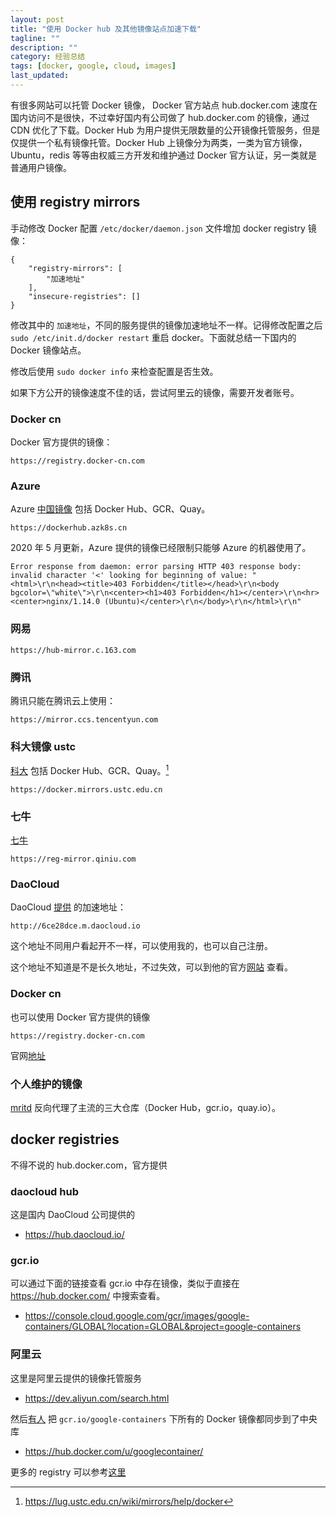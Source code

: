 ```yaml
---
layout: post
title: "使用 Docker hub 及其他镜像站点加速下载"
tagline: ""
description: ""
category: 经验总结
tags: [docker, google, cloud, images]
last_updated:
---
```


有很多网站可以托管 Docker 镜像， Docker 官方站点 hub.docker.com 速度在国内访问不是很快，不过幸好国内有公司做了 hub.docker.com 的镜像，通过 CDN 优化了下载。Docker Hub 为用户提供无限数量的公开镜像托管服务，但是仅提供一个私有镜像托管。Docker Hub 上镜像分为两类，一类为官方镜像，Ubuntu，redis 等等由权威三方开发和维护通过 Docker 官方认证，另一类就是普通用户镜像。

## 使用 registry mirrors
手动修改 Docker 配置 `/etc/docker/daemon.json` 文件增加 docker registry 镜像：

    {
        "registry-mirrors": [
            "加速地址"
        ],
        "insecure-registries": []
    }

修改其中的 `加速地址`，不同的服务提供的镜像加速地址不一样。记得修改配置之后 `sudo /etc/init.d/docker restart` 重启 docker。下面就总结一下国内的 Docker 镜像站点。

修改后使用 `sudo docker info` 来检查配置是否生效。

如果下方公开的镜像速度不佳的话，尝试阿里云的镜像，需要开发者账号。

### Docker cn
Docker 官方提供的镜像：

	https://registry.docker-cn.com

### Azure
Azure [中国镜像](https://github.com/Azure/container-service-for-azure-china/blob/master/aks/README.md#22-container-registry-proxy) 包括 Docker Hub、GCR、Quay。

	https://dockerhub.azk8s.cn

2020 年 5 月更新，Azure 提供的镜像已经限制只能够 Azure 的机器使用了。

	Error response from daemon: error parsing HTTP 403 response body: invalid character '<' looking for beginning of value: "<html>\r\n<head><title>403 Forbidden</title></head>\r\n<body bgcolor=\"white\">\r\n<center><h1>403 Forbidden</h1></center>\r\n<hr><center>nginx/1.14.0 (Ubuntu)</center>\r\n</body>\r\n</html>\r\n"


### 网易

	https://hub-mirror.c.163.com

### 腾讯
腾讯只能在腾讯云上使用：

	https://mirror.ccs.tencentyun.com

### 科大镜像 ustc
[科大](https://mirrors.ustc.edu.cn/help/dockerhub.html) 包括 Docker Hub、GCR、Quay。[^ustc]

	https://docker.mirrors.ustc.edu.cn

[^ustc]: https://lug.ustc.edu.cn/wiki/mirrors/help/docker

### 七牛
[七牛](https://kirk-enterprise.github.io/hub-docs/#/user-guide/mirror)

	https://reg-mirror.qiniu.com

### DaoCloud
DaoCloud [提供](https://www.daocloud.io/mirror#accelerator-doc) 的加速地址：

    http://6ce28dce.m.daocloud.io

这个地址不同用户看起开不一样，可以使用我的，也可以自己注册。

这个地址不知道是不是长久地址，不过失效，可以到他的官方[网站](http://6ce28dce.m.daocloud.io) 查看。

### Docker cn
也可以使用 Docker 官方提供的镜像

    https://registry.docker-cn.com

官网[地址](https://www.docker-cn.com/registry-mirror)

### 个人维护的镜像

[mritd](https://mritd.me/2017/03/21/private-maintenance-docker-mirror-registry/) 反向代理了主流的三大仓库（Docker Hub，gcr.io，quay.io）。

## docker registries
不得不说的 hub.docker.com，官方提供

### daocloud hub
这是国内 DaoCloud 公司提供的

- https://hub.daocloud.io/

### gcr.io
可以通过下面的链接查看 gcr.io 中存在镜像，类似于直接在 <https://hub.docker.com/> 中搜索查看。

- <https://console.cloud.google.com/gcr/images/google-containers/GLOBAL?location=GLOBAL&project=google-containers>

### 阿里云
这里是阿里云提供的镜像托管服务

- <https://dev.aliyun.com/search.html>

然后[有人](http://dockone.io/question/1216) 把 `gcr.io/google-containers` 下所有的 Docker 镜像都同步到了中央库

- <https://hub.docker.com/u/googlecontainer/>

更多的 registry 可以参考[这里](https://github.com/veggiemonk/awesome-docker#registry)


